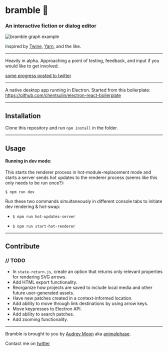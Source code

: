 # bramble 🌱

### An interactive fiction or dialog editor

![bramble graph example](https://i.imgur.com/1by9sFs.gif "Bramble Graph Example")

Inspired by [Twine](https://twinery.org/), [Yarn](https://github.com/InfiniteAmmoInc/Yarn), and the like.

---

Heavily in alpha. Approaching a point of testing, feedback, and input if you would like to get involved.

[some progress posted to twitter](https://twitter.com/search?q=bramble%20from%3Aanimalphase&src=typd)

---

A native desktop app running in Electron. Started from this boilerplate: https://github.com/chentsulin/electron-react-boilerplate

---

## Installation

Clone this repository and run `npm install` in the folder.

---

## Usage

#### Running in dev mode:

This starts the renderer process in hot-module-replacement mode and starts a server sends hot updates to the renderer process (seems like this only needs to be run once?):

`$ npm run dev`

Run these two commands simultaneously in different console tabs to initiate dev rendering & hot-swap:

- `$ npm run hot-updates-server`

- `$ npm run start-hot-renderer`

---

## Contribute

### // TODO

 - In `state-return.js`, create an option that returns only relevant properties for rendering SVG arrows.
 - Add HTML export functionality.
 - Reorganize how projects are saved to include local media and other future user-generated assets.
 - Have new patches created in a context-informed location.
 - Add ability to move through link destinations by using arrow keys.
 - Move keypresses to Electron API.
 - Add ability to search patches.
 - Add zooming functionality.

---

Bramble is brought to you by [Audrey Moon](http://loveme.computer/) aka [animalphase](http://animalphase.com/).

Contact me on [twitter](https://twitter.com/animalphase)
